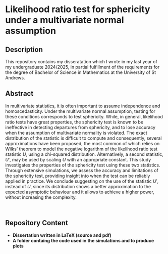 <h1>Likelihood ratio test for sphericity under a multivariate normal assumption</h1>

<h2>Description</h2>

This repository contains my disseratation which I wrote in my last year of my undergraduate 2024/2025, in partial fulfillment of the requirements for the degree of Bachelor of Science in Mathematics at the University of St Andrews.


<h2>Abstract</h2>

In multivariate statistics, it is often important to assume independence and homoscedasticity. Under the multivariate normal assumption, testing for these conditions corresponds to test sphericity. While, in general, likelihood ratio tests have great properties, the sphericity test is known to be ineffective in detecting departures from sphericity, and to lose accuracy when the assumption of multivariate normality is violated. The exact distribution of the statistic is difficult to compute and consequently, several approximations have been proposed, the most common of which relies on Wilks’ theorem to model the negative logarithm of the likelihood ratio test statistic $U$, using a chi-squared distribution. Alternatively, a second statistic, $U'$, may be used by scaling $U$ with an appropriate constant. This study investigates the properties of the sphericity test using these two statistics. Through extensive simulations, we assess the accuracy and limitations of the sphericity test, providing insight into when the test can be reliably applied in practice. We conclude suggesting on the use of the statistic $U'$, instead of $U$, since its distribution shows a better approximation to the expected asymptotic behaviour and it allows to achieve a higher power, without increasing the complexity.

<br />

<h2>Repository Content</h2>

- <b>Dissertation written in LaTeX (source and pdf)</b>
- <b>A folder containg the code used in the simulations and to produce plots</b>
